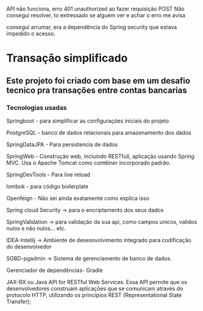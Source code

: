 API não funciona, erro 401 unauthorized ao fazer requisição POST
Não consegui resolver, to extressado se alguem ver e achar o erro me avisa

consegui arrumar, era a dependência do Spring security que estava impedido o acesso.

<h1>Transação simplificado
</h1>

<h2> Este projeto foi criado com base em um desafio tecnico pra transações entre contas bancarias </h2>

<h3>Tecnologias usadas</h3>
Springboot - para simplificar as configurações iniciais do projeto

PostgreSQL - banco de dados relacionais para amazenamento dos dados

SpringDataJPA - Para persistencia de dados

SpringWeb - Construção web, incluindo RESTfull, aplicação usando Spring MVC. Usa o Apache Tomcat como contêiner incorporado padrão.

SpringDevTools - Para live reload

lombok - para código boilerplate

Openfeign - Não sei ainda exatamente como explica isso

Spring cloud Security -> para o encriptamento dos seus dados

SpringValidation -> para validação da sua api, como campos unicos, validos nulos e não nulos... etc.

IDEA-Intellij -> Ambiente de desesnvolvimento integrado para codificação do desenvolvedor

SGBD-pgadmin -> Sistema de gerenciamento de banco de dados.

Gerenciador de dependências- Gradle

JAX-RX ou Java API for RESTful Web Services. Essa API permite que os desenvolvedores construam aplicações que se comunicam através do protocolo HTTP, utilizando os princípios REST (Representational State Transfer);
